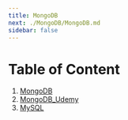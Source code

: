 ```yaml
---
title: MongoDB
next: ./MongoDB/MongoDB.md
sidebar: false
---
```


# Table of Content

1. [MongoDB](./MongoDB/MongoDB.md)
2. [MongoDB_Udemy](./MongoDB/MongoDB_Udemy.md)
3. [MySQL](./MySQL.md)
